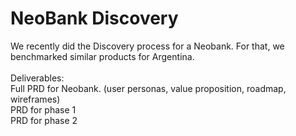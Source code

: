 # NeoBank Discovery

We recently did the Discovery process for a Neobank. For that, we benchmarked similar products for Argentina. \
\
Deliverables: \
Full PRD for Neobank. (user personas, value proposition, roadmap, wireframes)\
PRD for phase 1\
PRD for phase 2
